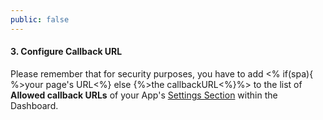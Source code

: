 ```yaml
---
public: false
---
```


#### 3. Configure Callback URL

Please remember that for security purposes, you have to add <% if(spa){ %>your page's URL<%} else {%>the callbackURL<%}%> to the list of **Allowed callback URLs** of your App's [Settings Section](${uiURL}/#/applications) within the Dashboard.
